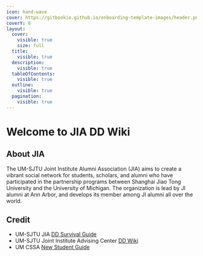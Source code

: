 ```yaml
---
icon: hand-wave
cover: https://gitbookio.github.io/onboarding-template-images/header.png
coverY: 0
layout:
  cover:
    visible: true
    size: full
  title:
    visible: true
  description:
    visible: true
  tableOfContents:
    visible: true
  outline:
    visible: true
  pagination:
    visible: true
---
```


# Welcome to JIA DD Wiki

## About JIA

The UM-SJTU Joint Institute Alumni Association (JIA) aims to create a vibrant social network for students, scholars, and alumni who have participated in the partnership programs between Shanghai Jiao Tong University and the University of Michigan. The organization is lead by JI alumni at Ann Arbor, and develops its member among JI alumni all over the world.

## Credit

* UM-SJTU JIA [DD Survival Guide](https://docs.google.com/document/d/1_pf-lEESayPWR-PdVmNsOyS05Sw30sr8/edit?usp=sharing\&ouid=100946512975069109795\&rtpof=true\&sd=true)
* UM-SJTU Joint Institute Advising Center [DD Wiki](https://umji-wiki.gitbook.io/dd-wiki)
* UM CSSA [New Student Guide](https://drive.google.com/file/d/10D2sy9YYK4LVRgy756TNyiNMkqV3T3vZ/view?usp=drive_link)
